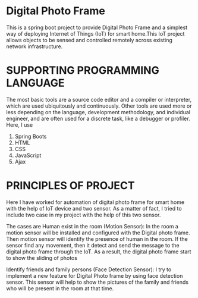 # Digital Photo Frame
This is a spring boot project to provide Digital Photo Frame and a simplest way of deploying Internet of Things (IoT) for smart home.This IoT project allows objects to be sensed and controlled remotely across existing network infrastructure.

# SUPPORTING PROGRAMMING LANGUAGE
The most basic tools are a source code editor and a compiler or interpreter, which are used ubiquitously and continuously. Other tools are used more or less depending on the language, development methodology, and individual engineer, and are often used for a discrete task, like a debugger or profiler. Here, I use
1. Spring Boots
2. HTML
3. CSS
4. JavaScript
5. Ajax

# PRINCIPLES OF PROJECT
Here I have worked for automation of digital photo frame for smart home with the help of IoT device and two sensor. As a matter of fact, I tried to include two case in my project with the help of this two sensor. 

The cases are Human exist in the room (Motion Sensor): In the room a motion sensor will be installed and configured with the Digital photo frame. Then motion sensor will identify the presence of human in the room. If the sensor find any movement, then it detect and send the message to the digital photo frame through the IoT. As a result, the digital photo frame start to show the sliding of photos

Identify friends and family persons (Face Detection Sensor): I try to implement a new feature for Digital Photo frame by using face detection sensor. This sensor will help to show the pictures of the family and friends who will be present in the room at that time.
